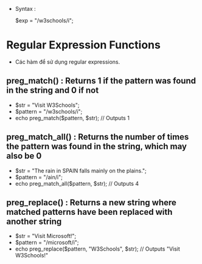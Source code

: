 - Syntax :

    $exp = "/w3schools/i";

# Regular Expression Functions
- Các hàm để sử dụng regular expressions.
## preg_match()	   : Returns 1 if the pattern was found in the string and 0 if not

- $str = "Visit W3Schools";
- $pattern = "/w3schools/i";
- echo preg_match($pattern, $str); // Outputs 1

## preg_match_all() : Returns the number of times the pattern was found in the string, which may also be 0

- $str = "The rain in SPAIN falls mainly on the plains.";
- $pattern = "/ain/i";
- echo preg_match_all($pattern, $str); // Outputs 4

## preg_replace()   : Returns a new string where matched patterns have been replaced with another string

- $str = "Visit Microsoft!";
- $pattern = "/microsoft/i";
- echo preg_replace($pattern, "W3Schools", $str); // Outputs "Visit W3Schools!"

